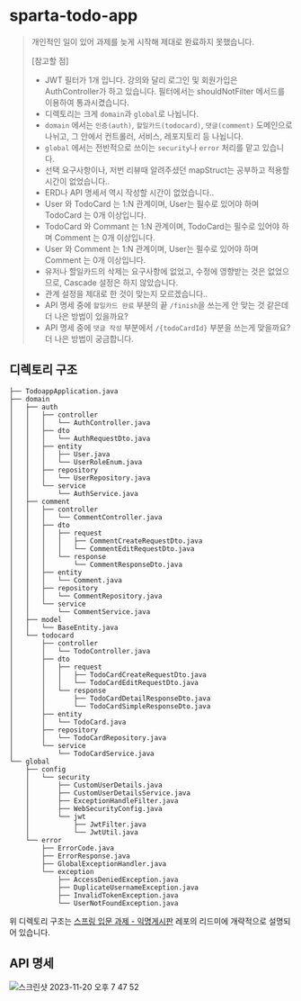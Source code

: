 # sparta-todo-app

> 개인적인 일이 있어 과제를 늦게 시작해 제대로 완료하지 못했습니다.
>       
> [참고할 점]    
> * JWT 필터가 1개 입니다. 강의와 달리 로그인 및 회원가입은 AuthController가 하고 있습니다. 필터에서는 shouldNotFilter 메서드를 이용하여 통과시켰습니다.
> * 디렉토리는 크게 `domain`과 `global`로 나뉩니다.
> * `domain` 에서는 `인증(auth)`, `할일카드(todocard)`, `댓글(comment)` 도메인으로 나뉘고, 그 안에서 컨트롤러, 서비스, 레포지토리 등 나뉩니다.
> * `global` 에서는 전반적으로 쓰이는 `security`나 `error` 처리를 맡고 있습니다. 
> * 선택 요구사항이나, 저번 리뷰때 알려주셨던 mapStruct는 공부하고 적용할 시간이 없었습니다..
> * ERD나 API 명세서 역시 작성할 시간이 없었습니다..
> * User 와 TodoCard 는 1:N 관계이며, User는 필수로 있어야 하며 TodoCard 는 0개 이상입니다.
> * TodoCard 와 Commant 는 1:N 관계이며, TodoCard는 필수로 있어야 하며 Comment 는 0개 이상입니다.
> * User 와 Comment 는 1:N 관계이며, User는 필수로 있어야 하며 Comment 는 0개 이상입니다.
> * 유저나 할일카드의 삭제는 요구사항에 없었고, 수정에 영향받는 것은 없었으므로, Cascade 설정은 하지 않았습니다.
> * 관계 설정을 제대로 한 것이 맞는지 모르겠습니다..
> * API 명세 중에 `할일카드 완료` 부분의 끝 `/finish`을 쓰는게 안 맞는 것 같은데 더 나은 방법이 있을까요?
> * API 명세 중에 `댓글 작성` 부분에서 `/{todoCardId}` 부분을 쓰는게 맞을까요? 더 나은 방법이 궁금합니다. 



## 디렉토리 구조 
```
├── TodoappApplication.java
├── domain
│   ├── auth
│   │   ├── controller
│   │   │   └── AuthController.java
│   │   ├── dto
│   │   │   └── AuthRequestDto.java
│   │   ├── entity
│   │   │   ├── User.java
│   │   │   └── UserRoleEnum.java
│   │   ├── repository
│   │   │   └── UserRepository.java
│   │   └── service
│   │       └── AuthService.java
│   ├── comment
│   │   ├── controller
│   │   │   └── CommentController.java
│   │   ├── dto
│   │   │   ├── request
│   │   │   │   ├── CommentCreateRequestDto.java
│   │   │   │   └── CommentEditRequestDto.java
│   │   │   └── response
│   │   │       └── CommentResponseDto.java
│   │   ├── entity
│   │   │   └── Comment.java
│   │   ├── repository
│   │   │   └── CommentRepository.java
│   │   └── service
│   │       └── CommentService.java
│   ├── model
│   │   └── BaseEntity.java
│   └── todocard
│       ├── controller
│       │   └── TodoController.java
│       ├── dto
│       │   ├── request
│       │   │   ├── TodoCardCreateRequestDto.java
│       │   │   └── TodoCardEditRequestDto.java
│       │   └── response
│       │       ├── TodoCardDetailResponseDto.java
│       │       └── TodoCardSimpleResponseDto.java
│       ├── entity
│       │   └── TodoCard.java
│       ├── repository
│       │   └── TodoCardRepository.java
│       └── service
│           └── TodoCardService.java
└── global
    ├── config
    │   └── security
    │       ├── CustomUserDetails.java
    │       ├── CustomUserDetailsService.java
    │       ├── ExceptionHandleFilter.java
    │       ├── WebSecurityConfig.java
    │       └── jwt
    │           ├── JwtFilter.java
    │           └── JwtUtil.java
    └── error
        ├── ErrorCode.java
        ├── ErrorResponse.java
        ├── GlobalExceptionHandler.java
        └── exception
            ├── AccessDeniedException.java
            ├── DuplicateUsernameException.java
            ├── InvalidTokenException.java
            └── UserNotFoundException.java
```
위 디렉토리 구조는 [스프링 입문 과제 - 익명게시판](https://github.com/lycoris62/sparta-anonymous-board) 레포의 리드미에 개략적으로 설명되어 있습니다. 

## API 명세 
![스크린샷 2023-11-20 오후 7 47 52](https://github.com/lycoris62/sparta-todo-app/assets/55584664/06b4b56d-c060-4aab-994c-1d8f5253a6fc)





